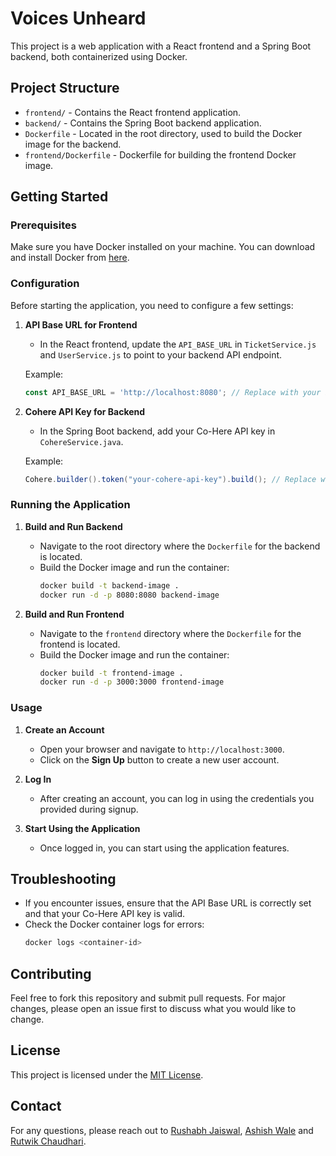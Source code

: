 # Voices Unheard

This project is a web application with a React frontend and a Spring Boot backend, both containerized using Docker.

## Project Structure

- `frontend/` - Contains the React frontend application.
- `backend/` - Contains the Spring Boot backend application.
- `Dockerfile` - Located in the root directory, used to build the Docker image for the backend.
- `frontend/Dockerfile` - Dockerfile for building the frontend Docker image.

## Getting Started

### Prerequisites

Make sure you have Docker installed on your machine. You can download and install Docker from [here](https://www.docker.com/get-started).

### Configuration

Before starting the application, you need to configure a few settings:

1. **API Base URL for Frontend**

   - In the React frontend, update the `API_BASE_URL` in `TicketService.js` and `UserService.js` to point to your backend API endpoint.

   Example:
   ```js
   const API_BASE_URL = 'http://localhost:8080'; // Replace with your backend URL
   ```

2. **Cohere API Key for Backend**

   - In the Spring Boot backend, add your Co-Here API key in `CohereService.java`.

   Example:
   ```java
   Cohere.builder().token("your-cohere-api-key").build(); // Replace with your Co-Here API key
   ```

### Running the Application

1. **Build and Run Backend**

   - Navigate to the root directory where the `Dockerfile` for the backend is located.
   - Build the Docker image and run the container:
     ```bash
     docker build -t backend-image .
     docker run -d -p 8080:8080 backend-image
     ```

2. **Build and Run Frontend**

   - Navigate to the `frontend` directory where the `Dockerfile` for the frontend is located.
   - Build the Docker image and run the container:
     ```bash
     docker build -t frontend-image .
     docker run -d -p 3000:3000 frontend-image
     ```

### Usage

1. **Create an Account**

   - Open your browser and navigate to `http://localhost:3000`.
   - Click on the **Sign Up** button to create a new user account.

2. **Log In**

   - After creating an account, you can log in using the credentials you provided during signup.

3. **Start Using the Application**

   - Once logged in, you can start using the application features.

## Troubleshooting

- If you encounter issues, ensure that the API Base URL is correctly set and that your Co-Here API key is valid.
- Check the Docker container logs for errors:
  ```bash
  docker logs <container-id>
  ```

## Contributing

Feel free to fork this repository and submit pull requests. For major changes, please open an issue first to discuss what you would like to change.

## License

This project is licensed under the [MIT License](LICENSE).

## Contact

For any questions, please reach out to [Rushabh Jaiswal](mailto:rjaisw15@asu.edu), [Ashish Wale](mailto:awale1@asu.edu) and [Rutwik Chaudhari](mailto:rchaud32@asu.edu).